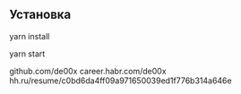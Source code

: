 ## Установка

yarn install

yarn start

github.com/de00x
career.habr.com/de00x
hh.ru/resume/c0bd6da4ff09a971650039ed1f776b314a646e
